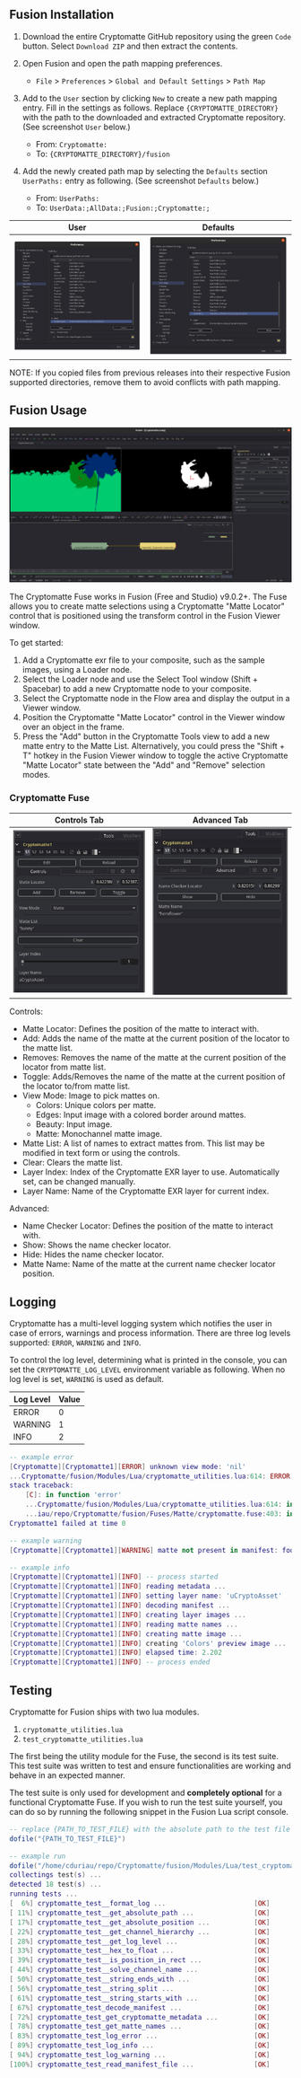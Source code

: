 ## Fusion Installation

1. Download the entire Cryptomatte GitHub repository using the green `Code` button. Select `Download ZIP` and then extract the contents.

2. Open Fusion and open the path mapping preferences.

    - `File` > `Preferences` > `Global and Default Settings` > `Path Map`

3. Add to the `User` section by clicking `New` to create a new path mapping entry. Fill in the settings as follows. Replace `{CRYPTOMATTE_DIRECTORY}` with the path to the downloaded and extracted Cryptomatte repository. (See screenshot `User` below.)

    - From: `Cryptomatte:`
    - To: `{CRYPTOMATTE_DIRECTORY}/fusion`

4. Add the newly created path map by selecting the `Defaults` section `UserPaths:` entry as following. (See screenshot `Defaults` below.)

    - From: `UserPaths:`
    - To: `UserData:;AllData:;Fusion:;Cryptomatte:;`


User | Defaults
:----: | :--------:
![Fusion Settings User](fusionInstallUser.png) | ![Fusion Settings Defaults](fusionInstallDefaults.png)

NOTE: If you copied files from previous releases into their respective Fusion supported directories, remove them to avoid conflicts with path mapping.

## Fusion Usage

![Cryptomatte for Fusion](fusionUsageComp.png)

The Cryptomatte Fuse works in Fusion (Free and Studio) v9.0.2+. The Fuse allows you to create matte selections using a Cryptomatte "Matte Locator" control that is positioned using the transform control in the Fusion Viewer window.

To get started:

1. Add a Cryptomatte exr file to your composite, such as the sample images, using a Loader node. 
2. Select the Loader node and use the Select Tool window (Shift + Spacebar) to add a new Cryptomatte node to your composite.
3. Select the Cryptomatte node in the Flow area and display the output in a Viewer window.
4. Position the Cryptomatte "Matte Locator" control in the Viewer window over an object in the frame.
5. Press the "Add" button in the Cryptomatte Tools view to add a new matte entry to the Matte List. Alternatively, you could press the "Shift + T" hotkey in the Fusion Viewer window to toggle the active Cryptomatte "Matte Locator" state between the "Add" and "Remove" selection modes.

### Cryptomatte Fuse

Controls Tab | Advanced Tab
:-----------------: | :-----------------:
![Fusion Cryptomatte Fuse Controls Tab](fusionUsageFuseControls.png) | ![Fusion Cryptomatte Fuse Advanced Tab](fusionUsageFuseAdvanced.png)

Controls:
- Matte Locator: Defines the position of the matte to interact with.
- Add: Adds the name of the matte at the current position of the locator to the matte list.
- Removes: Removes the name of the matte at the current position of the locator from matte list.
- Toggle: Adds/Removes the name of the matte at the current position of the locator to/from matte list.
- View Mode: Image to pick mattes on.
  - Colors: Unique colors per matte.
  - Edges: Input image with a colored border around mattes.
  - Beauty: Input image.
  - Matte: Monochannel matte image.
- Matte List: A list of names to extract mattes from. This list may be modified in text form or using the controls.
- Clear: Clears the matte list.
- Layer Index: Index of the Cryptomatte EXR layer to use. Automatically set, can be changed manually.
- Layer Name: Name of the Cryptomatte EXR layer for current index.

Advanced:
- Name Checker Locator: Defines the position of the matte to interact with.
- Show: Shows the name checker locator.
- Hide: Hides the name checker locator.
- Matte Name: Name of the matte at the current name checker locator position.

## Logging

Cryptomatte has a multi-level logging system which notifies the user in case of errors, warnings and process information. There are three log levels supported: `ERROR`, `WARNING` and `INFO`.

To control the log level, determining what is printed in the console, you can set the `CRYPTOMATTE_LOG_LEVEL` environment variable as following. When no log level is set, `WARNING` is used as default.

Log Level   | Value
---------   | -----
ERROR       | 0
WARNING     | 1
INFO        | 2

```lua
-- example error
[Cryptomatte][Cryptomatte1][ERROR] unknown view mode: 'nil'
...Cryptomatte/fusion/Modules/Lua/cryptomatte_utilities.lua:614: ERROR
stack traceback:
	[C]: in function 'error'
	...Cryptomatte/fusion/Modules/Lua/cryptomatte_utilities.lua:614: in function 'log_error'
	...iau/repo/Cryptomatte/fusion/Fuses/Matte/cryptomatte.fuse:403: in function <...iau/repo/Cryptomatte/fusion/Fuses/Matte/cryptomatte.fuse:249>
Cryptomatte1 failed at time 0
```
```lua
-- example warning
[Cryptomatte][Cryptomatte1][WARNING] matte not present in manifest: foo
```
```lua
-- example info
[Cryptomatte][Cryptomatte1][INFO] -- process started
[Cryptomatte][Cryptomatte1][INFO] reading metadata ...
[Cryptomatte][Cryptomatte1][INFO] setting layer name: 'uCryptoAsset'
[Cryptomatte][Cryptomatte1][INFO] decoding manifest ...
[Cryptomatte][Cryptomatte1][INFO] creating layer images ...
[Cryptomatte][Cryptomatte1][INFO] reading matte names ...
[Cryptomatte][Cryptomatte1][INFO] creating matte image ...
[Cryptomatte][Cryptomatte1][INFO] creating 'Colors' preview image ...
[Cryptomatte][Cryptomatte1][INFO] elapsed time: 2.202
[Cryptomatte][Cryptomatte1][INFO] -- process ended
```

## Testing
Cryptomatte for Fusion ships with two lua modules.

1. `cryptomatte_utilities.lua`
2. `test_cryptomatte_utilities.lua`

The first being the utility module for the Fuse, the second is its test suite. This test suite was written to test and ensure functionalities are working and behave in an expected manner.

The test suite is only used for development and **completely optional** for a functional Cryptomatte Fuse. If you wish to run the test suite yourself, you can do so by running the following snippet in the Fusion Lua script console.

```lua
-- replace {PATH_TO_TEST_FILE} with the absolute path to the test file
dofile("{PATH_TO_TEST_FILE}")
```
```lua
-- example run
dofile("/home/cduriau/repo/Cryptomatte/fusion/Modules/Lua/test_cryptomatte_utilities.lua")
collectings test(s) ...
detected 18 test(s) ...
running tests ...
[  6%] cryptomatte_test__format_log ...                      [OK]
[ 11%] cryptomatte_test__get_absolute_path ...               [OK]
[ 17%] cryptomatte_test__get_absolute_position ...           [OK]
[ 22%] cryptomatte_test__get_channel_hierarchy ...           [OK]
[ 28%] cryptomatte_test__get_log_level ...                   [OK]
[ 33%] cryptomatte_test__hex_to_float ...                    [OK]
[ 39%] cryptomatte_test__is_position_in_rect ...             [OK]
[ 44%] cryptomatte_test__solve_channel_name ...              [OK]
[ 50%] cryptomatte_test__string_ends_with ...                [OK]
[ 56%] cryptomatte_test__string_split ...                    [OK]
[ 61%] cryptomatte_test__string_starts_with ...              [OK]
[ 67%] cryptomatte_test_decode_manifest ...                  [OK]
[ 72%] cryptomatte_test_get_cryptomatte_metadata ...         [OK]
[ 78%] cryptomatte_test_get_matte_names ...                  [OK]
[ 83%] cryptomatte_test_log_error ...                        [OK]
[ 89%] cryptomatte_test_log_info ...                         [OK]
[ 94%] cryptomatte_test_log_warning ...                      [OK]
[100%] cryptomatte_test_read_manifest_file ...               [OK]
```
